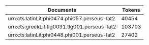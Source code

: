 | Documents                                                        | Tokens     |
| --                                                               | --         |
| urn:cts:latinLit:phi0474.phi057.perseus-lat2                     | 40454      |
| urn:cts:greekLit:tlg0031.tlg001.perseus-lat2                     | 103703     |
| urn:cts:latinLit:phi0448.phi001.perseus-lat2                     | 27402      |
